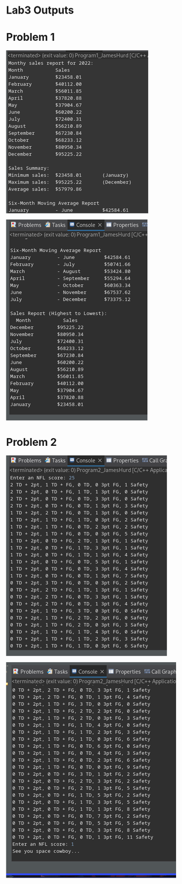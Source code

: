 # Lab3 Outputs
# Problem 1
![l1e1o1](screencaps/l1e1o1.png)

![l1e1o2](screencaps/l1e1o2.png)
# Problem 2
![l1e2o1](screencaps/l1e2o1.png)

![l1e2o1](screencaps/l1e2o2.png)
